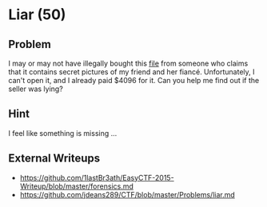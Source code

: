 # Liar (50)

## Problem

I may or may not have illegally bought this [file](files/secret) from someone who claims that it contains secret pictures of my friend and her fiancé. Unfortunately, I can't open it, and I already paid $4096 for it. Can you help me find out if the seller was lying?

## Hint

I feel like something is missing ...

## External Writeups

* https://github.com/1lastBr3ath/EasyCTF-2015-Writeup/blob/master/forensics.md
* https://github.com/jdeans289/CTF/blob/master/Problems/liar.md
